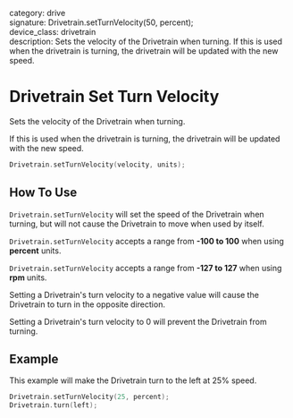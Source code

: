 category: drive  
signature: Drivetrain.setTurnVelocity(50, percent);  
device_class: drivetrain  
description: Sets the velocity of the Drivetrain when turning. If this is used when the drivetrain is turning, the drivetrain will be updated with the new speed.  

# Drivetrain Set Turn Velocity

Sets the velocity of the Drivetrain when turning. 

If this is used when the drivetrain is turning, the drivetrain will be updated with the new speed.

```cpp
Drivetrain.setTurnVelocity(velocity, units);
```

## How To Use

`Drivetrain.setTurnVelocity` will set the speed of the Drivetrain when turning, but will not cause the Drivetrain to move when used by itself. 

`Drivetrain.setTurnVelocity` accepts a range from **-100 to 100** when using **percent** units.

`Drivetrain.setTurnVelocity` accepts a range from **-127 to 127** when using **rpm** units.

Setting a Drivetrain's turn velocity to a negative value will cause the Drivetrain to turn in the opposite direction.

Setting a Drivetrain's turn velocity to 0 will prevent the Drivetrain from turning.

## Example

This example will make the Drivetrain turn to the left at 25% speed.

```cpp
Drivetrain.setTurnVelocity(25, percent);
Drivetrain.turn(left);
```

<advanced>
</advanced>
